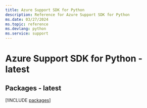 ```yaml
---
title: Azure Support SDK for Python
description: Reference for Azure Support SDK for Python
ms.date: 03/27/2024
ms.topic: reference
ms.devlang: python
ms.service: support
---
```

# Azure Support SDK for Python - latest
## Packages - latest
[!INCLUDE [packages](support-index.md)]